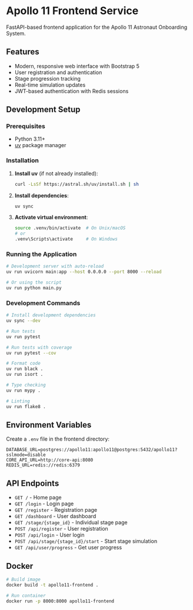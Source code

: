 # Apollo 11 Frontend Service

FastAPI-based frontend application for the Apollo 11 Astronaut Onboarding System.

## Features

- Modern, responsive web interface with Bootstrap 5
- User registration and authentication
- Stage progression tracking
- Real-time simulation updates
- JWT-based authentication with Redis sessions

## Development Setup

### Prerequisites

- Python 3.11+
- [uv](https://docs.astral.sh/uv/) package manager

### Installation

1. **Install uv** (if not already installed):
   ```bash
   curl -LsSf https://astral.sh/uv/install.sh | sh
   ```

2. **Install dependencies**:
   ```bash
   uv sync
   ```

3. **Activate virtual environment**:
   ```bash
   source .venv/bin/activate  # On Unix/macOS
   # or
   .venv\Scripts\activate     # On Windows
   ```

### Running the Application

```bash
# Development server with auto-reload
uv run uvicorn main:app --host 0.0.0.0 --port 8000 --reload

# Or using the script
uv run python main.py
```

### Development Commands

```bash
# Install development dependencies
uv sync --dev

# Run tests
uv run pytest

# Run tests with coverage
uv run pytest --cov

# Format code
uv run black .
uv run isort .

# Type checking
uv run mypy .

# Linting
uv run flake8 .
```

## Environment Variables

Create a `.env` file in the frontend directory:

```env
DATABASE_URL=postgres://apollo11:apollo11@postgres:5432/apollo11?sslmode=disable
CORE_API_URL=http://core-api:8080
REDIS_URL=redis://redis:6379
```

## API Endpoints

- `GET /` - Home page
- `GET /login` - Login page
- `GET /register` - Registration page
- `GET /dashboard` - User dashboard
- `GET /stage/{stage_id}` - Individual stage page
- `POST /api/register` - User registration
- `POST /api/login` - User login
- `POST /api/stage/{stage_id}/start` - Start stage simulation
- `GET /api/user/progress` - Get user progress

## Docker

```bash
# Build image
docker build -t apollo11-frontend .

# Run container
docker run -p 8000:8000 apollo11-frontend
```
